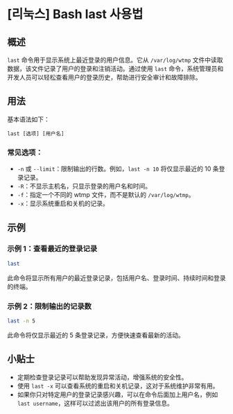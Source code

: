 # [리눅스] Bash last 사용법

## 概述
`last` 命令用于显示系统上最近登录的用户信息。它从 `/var/log/wtmp` 文件中读取数据，该文件记录了用户的登录和注销活动。通过使用 `last` 命令，系统管理员和开发人员可以轻松查看用户的登录历史，帮助进行安全审计和故障排除。

## 用法
基本语法如下：
```
last [选项] [用户名]
```
### 常见选项：
- `-n` 或 `--limit`：限制输出的行数。例如，`last -n 10` 将仅显示最近的 10 条登录记录。
- `-R`：不显示主机名，只显示登录的用户名和时间。
- `-f`：指定一个不同的 wtmp 文件，而不是默认的 `/var/log/wtmp`。
- `-x`：显示系统重启和关机的记录。

## 示例
### 示例 1：查看最近的登录记录
```bash
last
```
此命令将显示所有用户的最近登录记录，包括用户名、登录时间、持续时间和登录的终端。

### 示例 2：限制输出的记录数
```bash
last -n 5
```
此命令将仅显示最近的 5 条登录记录，方便快速查看最新的活动。

## 小贴士
- 定期检查登录记录可以帮助发现异常活动，增强系统的安全性。
- 使用 `last -x` 可以查看系统的重启和关机记录，这对于系统维护非常有用。
- 如果你只对特定用户的登录记录感兴趣，可以在命令后面加上用户名，例如 `last username`，这样可以过滤出该用户的所有登录信息。